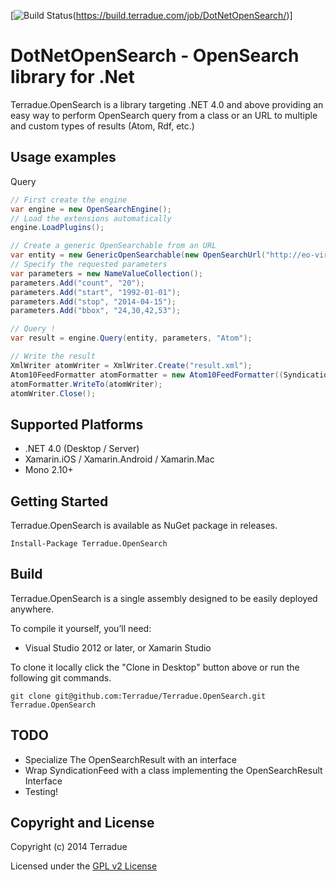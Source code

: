 [![Build Status](https://build.terradue.com/buildStatus/icon?job=DotNetOpenSearch)(https://build.terradue.com/job/DotNetOpenSearch/)]

# DotNetOpenSearch - OpenSearch library for .Net

Terradue.OpenSearch is a library targeting .NET 4.0 and above providing an easy way to perform OpenSearch query from a class or an URL to multiple and custom types of results (Atom, Rdf, etc.)

## Usage examples

Query 

```c#
// First create the engine
var engine = new OpenSearchEngine();
// Load the extensions automatically
engine.LoadPlugins();

// Create a generic OpenSearchable from an URL
var entity = new GenericOpenSearchable(new OpenSearchUrl("http://eo-virtual-archive4.esa.int/search/ASA_IM__0P/atom"), engine);
// Specify the requested parameters
var parameters = new NameValueCollection();
parameters.Add("count", "20");
parameters.Add("start", "1992-01-01");
parameters.Add("stop", "2014-04-15");
parameters.Add("bbox", "24,30,42,53");

// Query !
var result = engine.Query(entity, parameters, "Atom");

// Write the result
XmlWriter atomWriter = XmlWriter.Create("result.xml");
Atom10FeedFormatter atomFormatter = new Atom10FeedFormatter((SyndicationFeed)result.Result);
atomFormatter.WriteTo(atomWriter);
atomWriter.Close();
```

## Supported Platforms

* .NET 4.0 (Desktop / Server)
* Xamarin.iOS / Xamarin.Android / Xamarin.Mac
* Mono 2.10+

## Getting Started

Terradue.OpenSearch is available as NuGet package in releases.

```
Install-Package Terradue.OpenSearch
```

## Build

Terradue.OpenSearch is a single assembly designed to be easily deployed anywhere. 

To compile it yourself, you’ll need:

* Visual Studio 2012 or later, or Xamarin Studio

To clone it locally click the "Clone in Desktop" button above or run the 
following git commands.

```
git clone git@github.com:Terradue/Terradue.OpenSearch.git Terradue.OpenSearch
```

## TODO

* Specialize The OpenSearchResult with an interface
* Wrap SyndicationFeed with a class implementing the OpenSearchResult Interface
* Testing!

## Copyright and License

Copyright (c) 2014 Terradue

Licensed under the [GPL v2 License](https://github.com/Terradue.GeoJson/Terradue.OpenSearch/blob/master/LICENSE.txt)

